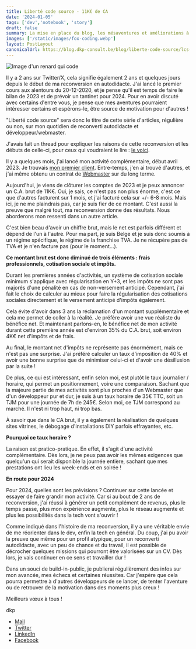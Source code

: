 ```yaml
---
title: Liberté code source - 11K€ de CA
date: '2024-01-05'
tags: ['dev','notebook', 'story']
draft: false
summary: La mise en place du blog, les mésaventures et améliorations à venir.
images: ['/static/images/fox-coding.webp']
layout: PostLayout
canonicalUrl: https://blog.dkp-consult.be/blog/liberte-code-source/lcs-2023
---
```


![Image d'un renard qui code](/static/images/fox-coding.webp "Fox Coding")


Il y a 2 ans sur Twitter/X, cela signifie également 2 ans et quelques jours depuis le début de ma reconversion en autodidacte. J'ai lancé le premier cours aux alentours du 20-12-2020, et je pense qu'il est temps de faire le bilan de 2023 et de prévoir un tantinet pour 2024. Pour en avoir discuté avec certains d'entre vous, je pense que mes aventures pourraient intéresser certains et espérons-le, être source de motivation pour d'autres !

"Liberté code source" sera donc le titre de cette série d'articles, régulière ou non, sur mon quotidien de reconverti autodidacte et développeur/webmaster.

J'avais fait un thread pour expliquer les raisons de cette reconversion et les débuts de celle-ci, pour ceux qui voudraient le lire : [le voici](https://x.com/dkp_consult/status/1555462596354084864?s=20).

Il y a quelques mois, j'ai lancé mon activité complémentaire, début avril 2023. Je trouvais [mon premier client](https://x.com/dkp_consult/status/1643855381448335363?s=20). Entre-temps, j'en ai trouvé d'autres, et j'ai même obtenu un contrat de [Webmaster](https://x.com/dkp_consult/status/1708387472013476328?s=20) sur du long terme.

Aujourd'hui, je viens de clôturer les comptes de 2023 et je peux annoncer un C.A. brut de 11K€. Oui, je sais, ce n'est pas non plus énorme, c'est ce que d'autres facturent sur 1 mois, et j'ai facturé cela sur +/- 6-8 mois. Mais ici, je ne me plaindrais pas, car je suis fier de ce montant. C'est aussi la preuve que malgré tout, ma reconversion donne des résultats. Nous aborderons mon ressenti dans un autre article.

C'est bien beau d'avoir un chiffre brut, mais le net est parfois différent et dépend de l'un à l'autre. Pour ma part, je suis Belge et je suis donc soumis à un régime spécifique, le régime de la franchise TVA. Je ne récupère pas de TVA et je n'en facture pas (pour le moment...).

**Ce montant brut est donc diminué de trois éléments : frais professionnels, cotisation sociale et impôts.**

Durant les premières années d'activités, un système de cotisation sociale minimum s'applique avec régularisation en Y+3, et les impôts ne sont pas majorés d'une pénalité en cas de non-versement anticipé. Cependant, j'ai fait le choix de calculer au mieux pour faire la régularisation des cotisations sociales directement et le versement anticipé d'impôts également.

Cela évite d'avoir dans 3 ans la réclamation d'un montant supplémentaire et cela me permet de coller à la réalité. Je préfère avoir une vue réaliste du bénéfice net. Et maintenant parlons-en, le bénéfice net de mon activité durant cette première année est d'environ 35% du C.A. brut, soit environ 4K€ net d'impôts et de frais.

Au final, le montant net d'impôts ne représente pas énormément, mais ce n'est pas une surprise. J'ai préféré calculer un taux d'imposition de 40% et avoir une bonne surprise que de minimiser celui-ci et d'avoir une désillusion par la suite !

De plus, ce qui est intéressant, enfin selon moi, est plutôt le taux journalier / horaire, qui permet un positionnement, voire une comparaison. Sachant que la majeure partie de mes activités sont plus proches d'un Webmaster que d'un développeur pur et dur, je suis à un taux horaire de 35€ TTC, soit un TJM pour une journée de 7h de 245€. Selon moi, ce TJM correspond au marché. Il n'est ni trop haut, ni trop bas.

À savoir que dans le CA brut, il y a également la réalisation de quelques sites vitrines, le débogage d'installations DIY parfois effrayantes, etc.

**Pourquoi ce taux horaire ?**

La raison est pratico-pratique. En effet, il s'agit d'une activité complémentaire. Dès lors, je ne peux pas avoir les mêmes exigences que quelqu'un qui serait disponible la journée entière, sachant que mes prestations ont lieu les week-ends et en soirée !

**En route pour 2024**

Pour 2024, quelles sont les prévisions ? Continuer sur cette lancée et essayer de faire grandir mon activité. Car si au bout de 2 ans de reconversion, j'ai réussi à générer un petit complément de revenus, plus le temps passe, plus mon expérience augmente, plus le réseau augmente et plus les possibilités dans la tech vont s'ouvrir !

Comme indiqué dans l'histoire de ma reconversion, il y a une véritable envie de me réorienter dans le dev, enfin la tech en général. Du coup, j'ai pu avoir la preuve que même pour un profil atypique, pour un reconverti autodidacte, avec un peu de chance et du travail, il est possible de décrocher quelques missions qui pourront être valorisées sur un CV. Dès lors, je vais continuer en ce sens et travailler dur !

Dans un souci de build-in-public, je publierai régulièrement des infos sur mon avancée, mes échecs et certaines réussites. Car j'espère que cela pourra permettre à d'autres développeurs de se lancer, de tenter l'aventure ou de retrouver de la motivation dans des moments plus creux !

Meilleurs vœux à tous !

dkp

- [Mail](mailto:contact@dkp-consult.be)
- [Twitter](https://twitter.com/dkp_consult)
- [LinkedIn](https://www.linkedin.com/in/pierre-debski/)
- [Facebook](https://www.facebook.com/dkpconsult)